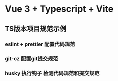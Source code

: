 # Vue 3 + Typescript + Vite

## TS版本项目规范示例

### eslint + prettier 配置代码规范

### git-cz 配置git提交规范

### husky 执行钩子 检测代码规范和提交规范
